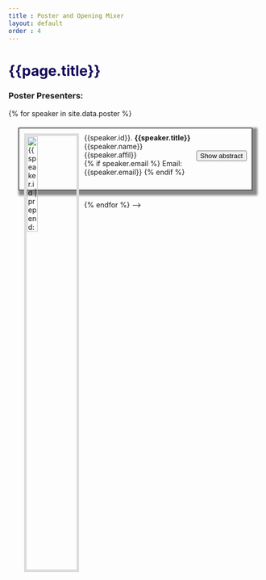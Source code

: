 ```yaml
---
title : Poster and Opening Mixer
layout: default
order : 4
---
```


<script>
function showFun(pID,pbnID) {
  var x = document.getElementById(pID);
  var bntext = document.getElementById(pbnID);
  if (x.style.display === "none") {
    x.style.display = "block";
    bntext.innerText = "Hide abstract";
  } else {
    x.style.display = "none";
    bntext.innerText = "Show abstract";
  }  
}
</script>

<script src="{{ site.baseurl }}/assets/js/pdfThumbnails/pdfThumbnails.js" data-pdfjs-src="{{site.baseurl }}/assets/js/pdfThumbnails/build/pdf.js"></script>

<h1 style="color: #120659;"> {{page.title}} </h1>
<h3> Poster Presenters: </h3>



{% for speaker in site.data.poster %}
<div class="poster" style="border: 1px solid black; margin: 20px;padding: 10px; box-shadow: 5px 5px 4px 5px #888888;">
  <div>
  <img alt= '{{speaker.id | prepend: "poster" }}' data-pdf-thumbnail-file="{{site.baseurl }}/assets/posters/{{speaker.id | prepend: "poster" }}.pdf" style="float: left;width: 22%;padding:1px;margin-right:10px;border: 5px solid Gainsboro">
  {{speaker.id}}. <b>{{speaker.title}}</b> <br/>
  {{speaker.name}}<br/>
    {{speaker.affil}} 
    <div style="float: right;">
  <button id = "{{speaker.id | prepend: 'poster-bn'}}" class="btn btn-ps" onclick="showFun('{{speaker.id | prepend: "poster" }}','{{speaker.id | prepend: "poster-bn" }}')">Show abstract</button>
  </div><br/> 
  {% if speaker.email %}
  Email: {{speaker.email}}
  {% endif %}
  </div>
  <br/> 
  <div id = "{{speaker.id | prepend: 'poster'}}" style="display: none"> 
  <b> Abstract</b>: {{speaker.abstract}} 
  </div>
</div>
{% endfor %}



  <!-- {% for speaker in site.data.poster %}
  <p> 
  <b>{{speaker.id}}. {{speaker.name}}</b><br/>
    {{speaker.affil}} <br/> 
  {% if speaker.email %}
  Email: {{speaker.email}} <br/> 
  {% endif %}
  <p> <b>Title</b>: {{speaker.title}} <br/>
  <b> Abstract</b>: {{speaker.abstract}} </p>
  {% endfor %} --> -->

